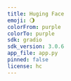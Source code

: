 ```yaml
---
title: Huging Face
emoji: 🌖
colorFrom: purple
colorTo: purple
sdk: gradio
sdk_version: 3.0.6
app_file: app.py
pinned: false
license: hc
---
```


